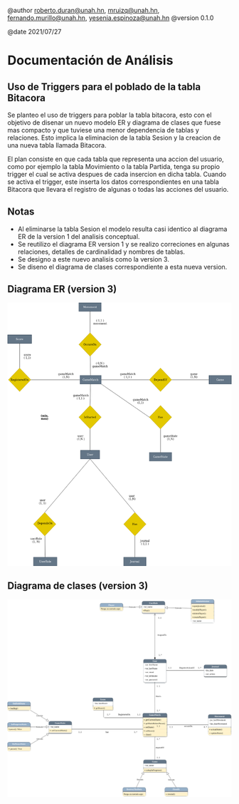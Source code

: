 @author roberto.duran@unah.hn, mruizq@unah.hn, fernando.murillo@unah.hn, yesenia.espinoza@unah.hn
@version 0.1.0

@date 2021/07/27

Documentación de Análisis
===

Uso de Triggers para el poblado de la tabla Bitacora
----
Se planteo el uso de triggers para poblar la tabla bitacora, esto con el objetivo de disenar un nuevo modelo ER y diagrama de clases que fuese mas compacto y que tuviese una menor dependencia de tablas y relaciones. Esto implica la eliminacion de la tabla Sesion y la creacion de una nueva tabla llamada Bitacora.

El plan consiste en que cada tabla que representa una accion del usuario, como por ejemplo la tabla Movimiento o la tabla Partida, tenga su propio trigger el cual se activa despues de cada insercion en dicha tabla. Cuando se activa el trigger, este inserta los datos correspondientes en una tabla Bitacora que llevara el registro de algunas o todas las acciones del usuario.

Notas
----
- Al eliminarse la tabla Sesion el modelo resulta casi identico al diagrama ER de la version 1 del analisis conceptual.
- Se reutilizo el diagrama ER version 1 y se realizo correciones en algunas relaciones, detalles de cardinalidad y nombres de tablas.
- Se designo a este nuevo analisis como la version 3.
- Se diseno el diagrama de clases correspondiente a esta nueva version.

Diagrama ER (version 3)
----
![Version 3 del Diagrama ER](assets/5_DiagramaER.png "Diagrama ER")

Diagrama de clases (version 3)
----
![Version 3 del Diagrama de clases](assets/6_DiagramaClases.png "Diagrama de clases")
